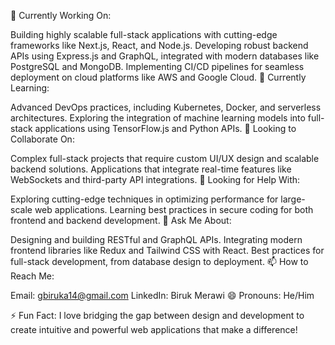 🔭 Currently Working On:

Building highly scalable full-stack applications with cutting-edge frameworks like Next.js, React, and Node.js.
Developing robust backend APIs using Express.js and GraphQL, integrated with modern databases like PostgreSQL and MongoDB.
Implementing CI/CD pipelines for seamless deployment on cloud platforms like AWS and Google Cloud.
🌱 Currently Learning:

Advanced DevOps practices, including Kubernetes, Docker, and serverless architectures.
Exploring the integration of machine learning models into full-stack applications using TensorFlow.js and Python APIs.
👯 Looking to Collaborate On:

Complex full-stack projects that require custom UI/UX design and scalable backend solutions.
Applications that integrate real-time features like WebSockets and third-party API integrations.
🤔 Looking for Help With:

Exploring cutting-edge techniques in optimizing performance for large-scale web applications.
Learning best practices in secure coding for both frontend and backend development.
💬 Ask Me About:

Designing and building RESTful and GraphQL APIs.
Integrating modern frontend libraries like Redux and Tailwind CSS with React.
Best practices for full-stack development, from database design to deployment.
📫 How to Reach Me:

Email: gbiruka14@gmail.com
LinkedIn: Biruk Merawi
😄 Pronouns: He/Him

⚡️ Fun Fact:
I love bridging the gap between design and development to create intuitive and powerful web applications that make a difference!


